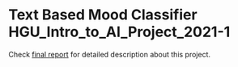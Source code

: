 # Text Based Mood Classifier HGU_Intro_to_AI_Project_2021-1

Check [final report](Team10_21800088.pdf) for detailed description about this project.
